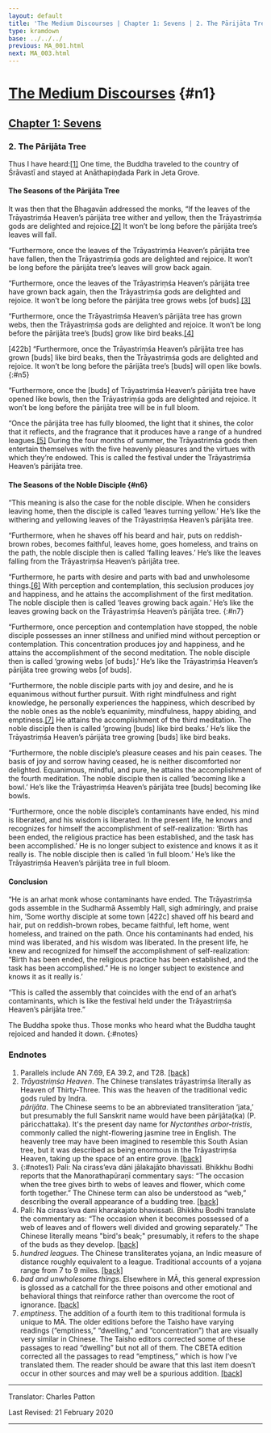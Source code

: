 ```yaml
---
layout: default
title: 'The Medium Discourses | Chapter 1: Sevens | 2. The Pārijāta Tree'
type: kramdown
base: ../../../
previous: MA_001.html
next: MA_003.html
---
```

# [The Medium Discourses](../../index.html) {#n1}
## [Chapter 1: Sevens](index.html)
### 2. The Pārijāta Tree

Thus I have heard:[\[1\]](#notes) One time, the Buddha traveled to the country of Śrāvastī and stayed at Anāthapiṇḍada Park in Jeta Grove.

#### The Seasons of the Pārijāta Tree

It was then that the Bhagavān addressed the monks, “If the leaves of the Trāyastriṃśa Heaven’s pārijāta tree  wither and yellow, then the Trāyastriṃśa gods  are delighted and rejoice.[\[2\]](#notes) It won’t be long before the pārijāta tree’s leaves will fall.

“Furthermore, once the leaves of the Trāyastriṃśa Heaven’s pārijāta tree have fallen, then the Trāyastriṃśa gods are delighted and rejoice. It won’t be long before the pārijāta tree’s leaves will grow back again.

“Furthermore, once the leaves of the Trāyastriṃśa Heaven’s pārijāta tree have grown back again, then the Trāyastriṃśa gods are delighted and rejoice. It won’t be long before the pārijāta tree grows webs [of buds].[\[3\]](#notes)

“Furthermore, once the Trāyastriṃśa Heaven’s pārijāta tree has grown webs, then the Trāyastriṃśa gods are delighted and rejoice. It won’t be long before the pārijāta tree’s [buds] grow like bird beaks.[\[4\]](#notes)

[422b] “Furthermore, once the Trāyastriṃśa Heaven’s pārijāta tree has grown [buds] like bird beaks, then the Trāyastriṃśa gods are delighted and rejoice. It won’t be long before the pārijāta tree’s [buds] will open like bowls.
{:#n5}

“Furthermore, once the [buds] of Trāyastriṃśa Heaven’s pārijāta tree have opened like bowls, then the Trāyastriṃśa gods are delighted and rejoice. It won’t be long before the pārijāta tree will be in full bloom.

“Once the pārijāta tree has fully bloomed, the light that it shines, the color that it reflects, and the fragrance that it produces have a range of a hundred leagues.[\[5\]](#notes1) During the four months of summer, the Trāyastriṃśa gods then entertain themselves with the five heavenly pleasures and the virtues with which they’re endowed. This is called the festival under the Trāyastriṃśa Heaven’s pārijāta tree.

#### The Seasons of the Noble Disciple {#n6}

“This meaning is also the case for the noble disciple. When he considers leaving home, then the disciple is called ‘leaves turning yellow.’ He’s like the withering and yellowing leaves of the Trāyastriṃśa Heaven’s pārijāta tree.

“Furthermore, when he shaves off his beard and hair, puts on reddish-brown robes, becomes faithful, leaves home, goes homeless, and trains on the path, the noble disciple then is called ‘falling leaves.’ He’s like the leaves falling from the Trāyastriṃśa Heaven’s pārijāta tree.

“Furthermore, he parts with desire and parts with bad and unwholesome things.[\[6\]](#notes1) With perception and contemplation, this seclusion produces joy and happiness, and he attains the accomplishment of the first meditation. The noble disciple then is called ‘leaves growing back again.’ He’s like the leaves growing back on the Trāyastriṃśa Heaven’s pārijāta tree.
{:#n7}

“Furthermore, once perception and contemplation have stopped, the noble disciple possesses an inner stillness and unified mind without perception or contemplation. This concentration produces joy and happiness, and he attains the accomplishment of the second meditation. The noble disciple then is called ‘growing webs [of buds].’ He’s like the Trāyastriṃśa Heaven’s pārijāta tree growing webs [of buds].

“Furthermore, the noble disciple parts with joy and desire, and he is equanimous without further pursuit. With right mindfulness and right knowledge, he personally experiences the happiness, which described by the noble ones as the noble’s equanimity, mindfulness, happy abiding, and emptiness.[\[7\]](#notes1) He attains the accomplishment of the third meditation. The noble disciple then is called ‘growing [buds] like bird beaks.’ He’s like the Trāyastriṃśa Heaven’s pārijāta tree growing [buds] like bird beaks.

“Furthermore, the noble disciple’s pleasure ceases and his pain ceases. The basis of joy and sorrow having ceased, he is neither discomforted nor delighted. Equanimous, mindful, and pure, he attains the accomplishment of the fourth meditation. The noble disciple then is called ‘becoming like a bowl.’ He’s like the Trāyastriṃśa Heaven’s pārijāta tree [buds] becoming like bowls.

“Furthermore, once the noble disciple’s contaminants have ended, his mind is liberated, and his wisdom is liberated. In the present life, he knows and recognizes for himself the accomplishment of self-realization: ‘Birth has been ended, the religious practice has been established, and the task has been accomplished.’ He is no longer subject to existence and knows it as it really is. The noble disciple then is called ‘in full bloom.’ He’s like the Trāyastriṃśa Heaven’s pārijāta tree in full bloom.

#### Conclusion

“He is an arhat monk whose contaminants have ended. The Trāyastriṃśa gods assemble in the Sudharmā Assembly Hall, sigh admiringly, and praise him, ‘Some worthy disciple at some town [422c] shaved off his beard and hair, put on reddish-brown robes, became faithful, left home, went homeless, and trained on the path. Once his contaminants had ended, his mind was liberated, and his wisdom was liberated. In the present life, he knew and recognized for himself the accomplishment of self-realization: “Birth has been ended, the religious practice has been established, and the task has been accomplished.” He is no longer subject to existence and knows it as it really is.’

“This is called the assembly that coincides with the end of an arhat’s contaminants, which is like the festival held under the Trāyastriṃśa Heaven’s pārijāta tree.”

The Buddha spoke thus. Those monks who heard what the Buddha taught rejoiced and handed it down.
{:#notes}

### Endnotes
1. Parallels include AN 7.69, EA 39.2, and T28. [\[back\]](#n1)
2. *Trāyastriṃśa Heaven*. The Chinese translates trāyastriṃśa literally as Heaven of Thirty-Three. This was the heaven of the traditional vedic gods ruled by Indra.  
*pārijāta*. The Chinese seems to be an abbreviated transliteration ‘jata,’ but presumably the full Sanskrit name would have been pārijāta(ka) (P. pāricchattaka). It's the present day name for *Nyctanthes arbor-tristis*, commonly called the night-flowering jasmine tree in English. The heavenly tree may have been imagined to resemble this South Asian tree, but it was described as being enormous in the Trāyastriṃśa Heaven, taking up the space of an entire grove. [\[back\]](#n1)
3. {:#notes1} Pali: Na cirass’eva dāni jālakajāto bhavissati. Bhikkhu Bodhi reports that the Manorathapūraṇī commentary says: “The occasion when the tree gives birth to webs of leaves and flower, which come forth together.” The Chinese term can also be understood as “web,” describing the overall appearance of a budding tree. [\[back\]](#n1)
4. Pali: Na cirass’eva dani kharakajato bhavissati. Bhikkhu Bodhi translate the commentary as: “The occasion when it becomes possessed of a web of leaves and of flowers well divided and growing separately.” The Chinese literally means "bird's beak;" presumably, it refers to the shape of the buds as they develop. [\[back\]](#n1)
5. *hundred leagues*. The Chinese transliterates yojana, an Indic measure of distance roughly equivalent to a league. Traditional accounts of a yojana range from 7 to 9 miles. [\[back\]](#n5)
6. *bad and unwholesome things*. Elsewhere in MĀ, this general expression is glossed as a catchall for the three poisons and other emotional and behavioral things that reinforce rather than overcome the root of ignorance. [\[back\]](#n6)
7. *emptiness*. The addition of a fourth item to this traditional formula is unique to MĀ. The older editions before the Taisho have varying readings (“emptiness,” “dwelling,” and “concentration”) that are visually very similar in Chinese. The Taisho editors corrected some of these passages to read “dwelling” but not all of them. The CBETA edition corrected all the passages to read “emptiness,” which is how I’ve translated them. The reader should be aware that this last item doesn’t occur in other sources and may well be a spurious addition. [\[back\]](#n7)

---

Translator: Charles Patton

Last Revised: 21 February 2020

---
